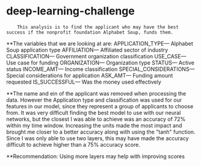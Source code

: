 # deep-learning-challenge

        This analysis is to find the applicant who may have the best success if the nonprofit foundation Alphabet Soup, funds them. 
        
**The variables that we are looking at are: 
    APPLICATION_TYPE— Alphabet Soup application type
    AFFILIATION— Affiliated sector of industry
    CLASSIFICATION— Government organization classification
    USE_CASE— Use case for funding
    ORGANIZATION— Organization type
    STATUS— Active status
    INCOME_AMT— Income classification
    SPECIAL_CONSIDERATIONS— Special considerations for application
    ASK_AMT— Funding amount requested
    IS_SUCCESSFUL— Was the money used effectively
    

**The name and ein of the applicant was removed when processing the data. However the Application type and classification was used for our features in our model, since they represent a group of applicants to choose from. It was very difficult finding the best model to use with our neural networks, but the closest I was able to achieve was an accuracy of 72% within my time window. Increasing the units made the most impact and brought me closer to a better accuracy along with using the "tanh" function. Since I was only able to use two layers, this may have made the accuracy difficult to achieve higher than a 75% accuracy score. 
  
**Recommendation: 
 Using more layers may help with improving scores
 